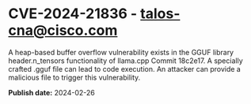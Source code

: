 # CVE-2024-21836 - talos-cna@cisco.com

A heap-based buffer overflow vulnerability exists in the GGUF library header.n_tensors functionality of llama.cpp Commit 18c2e17. A specially crafted .gguf file can lead to code execution. An attacker can provide a malicious file to trigger this vulnerability.

**Publish date:** 2024-02-26
